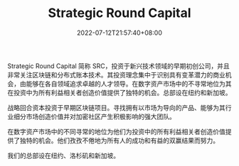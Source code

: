 ﻿---
weight: 
title: "Strategic Round Capital"
description: "Strategic Round Capital 简称 SRC，投资于新兴技术领域的早期初创公司，并且非常关注区块链和分布式账本技术"
date: 2022-07-12T21:57:40+08:00
lastmod: 2022-07-12T16:45:40+08:00
draft: false
authors: ["浮尘"]
featuredImage: "strategic-round-capital.png"
link: "https://www.src.capital/"
tags: ["投资机构","Strategic Round Capital"]
categories: ["navigation"]
navigation: ["投资机构"]
lightgallery: true
toc: true
pinned: false
recommend: false
recommend1: false
---
Strategic Round Capital 简称 SRC，投资于新兴技术领域的早期初创公司，并且非常关注区块链和分布式账本技术。其投资理念集中于识别具有变革潜力的商业机会，由能够在各自领域追求卓越的人才领导。在数字资产市场中的不寻常地位为其在投资中为所有利益相关者创造价值提供了独特的机会。总部设在纽约和新加坡。

战略回合资本投资于早期区块链项目。寻找拥有以市场为导向的产品、能够为其行业细分市场创造价值并对加密社区产生积极影响的强大团队。

在数字资产市场中的不同寻常的地位为他们为投资中的所有利益相关者创造价值提供了独特的机会。他们孜孜不倦地为所有人的成功和有益的双赢结果而努力。

我们的总部设在纽约、洛杉矶和新加坡。